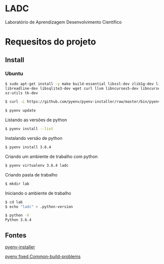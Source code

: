 # LADC

Laboratório de Aprendizagem Desenvolvimento Científico

# Requesitos do projeto

## Install

### Ubuntu

```bash
$ sudo apt-get install -y make build-essential libssl-dev zlib1g-dev libbz2-dev \
libreadline-dev libsqlite3-dev wget curl llvm libncurses5-dev libncursesw5-dev \
xz-utils tk-dev
```

```bash
$ curl -L https://github.com/pyenv/pyenv-installer/raw/master/bin/pyenv-installer | bash
```

```bash
$ pyenv update
```

Listando as versões de python

```bash
$ pyenv install --list
```

Instalando versão de python

```bash
$ pyenv install 3.6.4
```

Criando um ambiente de trabalho com python

```bash
$ pyenv virtualenv 3.6.4 ladc
```

Criando pasta de trabalho

```bash
$ mkdir lab
```

Iniciando o ambiente de trabalho

```bash
$ cd lab
$ echo "ladc" > .python-version
```

```bash
$ python -V
Python 3.6.4
```

## Fontes

[pyenv-installer](https://github.com/pyenv/pyenv-installer)

[pyenv fixed Common-build-problems](https://github.com/pyenv/pyenv/wiki/Common-build-problems)

